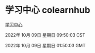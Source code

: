 # 学习中心 colearnhub
[学习中心](http://27.19.33.125:56308/colearnhub/)

2022年 10月 09日 星期日 09:50:03 CST

2022年 10月 09日 星期日 01:50:03 GMT
